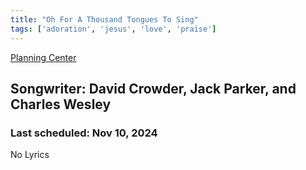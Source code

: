 ```yaml
---
title: "Oh For A Thousand Tongues To Sing"
tags: ['adoration', 'jesus', 'love', 'praise']
---
```


[Planning Center](https://services.planningcenteronline.com/songs/12146326)

## Songwriter: David Crowder, Jack Parker, and Charles Wesley
### Last scheduled: Nov 10, 2024          

No Lyrics
